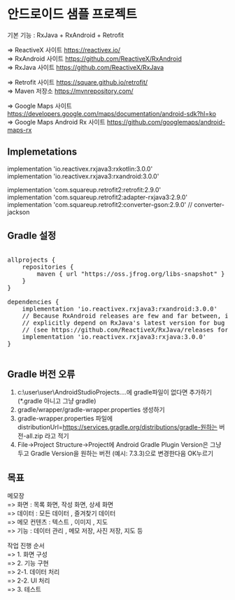 # 안드로이드 샘플 프로젝트 

기본 기능 : RxJava + RxAndroid + Retrofit
  
  
=> ReactiveX 사이트 https://reactivex.io/  
=> RxAndroid 사이트 https://github.com/ReactiveX/RxAndroid  
=> RxJava 사이트 https://github.com/ReactiveX/RxJava  
  
=> Retrofit 사이트 https://square.github.io/retrofit/  
=> Maven 저장소 https://mvnrepository.com/  

=> Google Maps 사이트 https://developers.google.com/maps/documentation/android-sdk?hl=ko  
=> Google Maps Android Rx 사이트 https://github.com/googlemaps/android-maps-rx  
  
## Implemetations  
  
implementation 'io.reactivex.rxjava3:rxkotlin:3.0.0'  
implementation 'io.reactivex.rxjava3:rxandroid:3.0.0'  
  
implementation 'com.squareup.retrofit2:retrofit:2.9.0'  
implementation 'com.squareup.retrofit2:adapter-rxjava3:2.9.0'  
implementation 'com.squareup.retrofit2:converter-gson:2.9.0'  //  converter-jackson   
  
## Gradle 설정  
<pre>
</code>
allprojects {  
    repositories {  
        maven { url "https://oss.jfrog.org/libs-snapshot" }  
    }  
}  
  
dependencies {  
    implementation 'io.reactivex.rxjava3:rxandroid:3.0.0'  
    // Because RxAndroid releases are few and far between, it is recommended you also  
    // explicitly depend on RxJava's latest version for bug fixes and new features.  
    // (see https://github.com/ReactiveX/RxJava/releases for latest 3.x.x version)  
    implementation 'io.reactivex.rxjava3:rxjava:3.0.0'  
}  
</code>
</pre>  

## Gradle 버전 오류
1. c:\user\user\AndroidStudioProjects....에 gradle파일이 없다면 추가하기 (*.gradle 아니고 그냥 gradle)
2. gradle/wrapper/gradle-wrapper.properties 생성하기
3. gradle-wrapper.properties 파일에distributionUrl=https://services.gradle.org/distributions/gradle-원하는 버전-all.zip 라고 적기
4. File->Project Structure->Project에 Android Gradle Plugin Version은 그냥 두고 Gradle Version을 원하는 버전 (예시: 7.3.3)으로 변경한다음 OK누르기

## 목표  
메모장  
=> 화면 : 목록 화면, 작성 화면, 상세 화면  
=> 데이터 : 모든 데이터 , 즐겨찾기 데이터  
=> 메모 컨텐츠 : 텍스트 , 이미지 , 지도  
=> 기능 : 데이터 관리 , 메모 저장, 사진 저장, 지도 등  
  
작업 진행 순서  
=> 1. 화면 구성  
=> 2. 기능 구현  
=> 2-1. 데이터 처리  
=> 2-2. UI 처리   
=> 3. 테스트  

